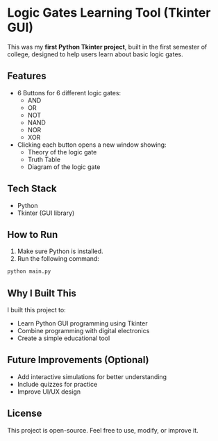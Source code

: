 # Logic Gates Learning Tool (Tkinter GUI)

This was my **first Python Tkinter project**, built in the first semester of college, designed to help users learn about basic logic gates.

## Features
- 6 Buttons for 6 different logic gates:
  - AND
  - OR
  - NOT
  - NAND
  - NOR
  - XOR
- Clicking each button opens a new window showing:
  - Theory of the logic gate
  - Truth Table
  - Diagram of the logic gate

## Tech Stack
- Python
- Tkinter (GUI library)

## How to Run
1. Make sure Python is installed.
2. Run the following command:

```bash
python main.py
```

## Why I Built This
I built this project to:
- Learn Python GUI programming using Tkinter
- Combine programming with digital electronics
- Create a simple educational tool

## Future Improvements (Optional)
- Add interactive simulations for better understanding
- Include quizzes for practice
- Improve UI/UX design

## License
This project is open-source. Feel free to use, modify, or improve it.

